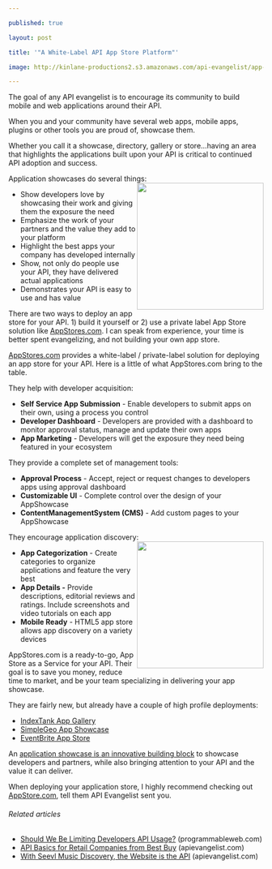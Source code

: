 ---
published: true
layout: post
title: '"A White-Label API App Store Platform"'
image: http://kinlane-productions2.s3.amazonaws.com/api-evangelist/app-showcase/Appstores.png
---

<img class="c1" src="https://kinlane-productions2.s3.amazonaws.com/api-evangelist/app-showcase/Appstores.png" alt="" align="right" />The goal of any API evangelist is to encourage its community to build mobile and web applications around their API.
<p>When you and your community have several web apps, mobile apps, plugins or other tools you are proud of, showcase them.
<p>Whether you call it a showcase, directory, gallery or store...having an area that highlights the applications built upon your API is critical to continued API adoption and success.
<p>Application showcases do several things:<img class="c1" src="https://kinlane-productions2.s3.amazonaws.com/api-evangelist/app-showcase/SimpleGeo-app-showcase.png" alt="" width="250" align="right" />
<ul class="mainlist">
     <li>Show developers love by showcasing their work and giving them the exposure the need
     </li>
     <li>Emphasize the work of your partners and the value they add to your platform
     </li>
     <li>Highlight the best apps your company has developed internally
     </li>
     <li>Show, not only do people use your API, they have delivered actual applications
     </li>
     <li>Demonstrates your API is easy to use and has value
     </li>
</ul>There are two ways to deploy an app store for your API. 1) build it yourself or 2) use a private label App Store solution like <a title="appstores.com" href="http://www.appstores.com"></a><a title="AppStores.com" href="http://appstores.com/">AppStores.com</a>. I can speak from experience, your time is better spent evangelizing, and not building your own app store.
<p><a title="AppStores.com" href="http://appstores.com/">AppStores.com</a> provides a white-label / private-label solution for deploying an app store for your API. Here is a little of what AppStores.com bring to the table.
<p>They help with developer acquisition:
<ul class="mainlist">
     <li>
          <strong>Self Service App Submission</strong> - Enable developers to submit apps on their own, using a process you control
     </li>
     <li>
          <strong>Developer Dashboard</strong> - Developers are provided with a dashboard to monitor approval status, manage and update their own apps
     </li>
     <li>
          <strong>App Marketing</strong> - Developers will get the exposure they need being featured in your ecosystem
     </li>
</ul>They provide a complete set of management tools:
<ul class="mainlist">
     <li>
          <strong>Approval Process</strong> - Accept, reject or request changes to developers apps using approval dashboard
     </li>
     <li>
          <strong>Customizable UI</strong> - Complete control over the design of your AppShowcase
     </li>
     <li>
          <strong>ContentManagementSystem (CMS)</strong> - Add custom pages to your AppShowcase
     </li>
</ul>They encourage application discovery:<img class="c1" src="https://kinlane-productions2.s3.amazonaws.com/api-evangelist/app-showcase/IndexTank-App-Gallery.png" alt="" width="250" align="right" />
<ul class="mainlist">
     <li>
          <strong>App Categorization</strong> - Create categories to organize applications and feature the very best
     </li>
     <li>
          <strong>App Details -</strong> Provide descriptions, editorial reviews and ratings. Include screenshots and video tutorials on each app
     </li>
     <li>
          <strong>Mobile Ready</strong> - HTML5 app store allows app discovery on a variety devices
     </li>
</ul>AppStores.com is a ready-to-go, App Store as a Service for your API. Their goal is to save you money, reduce time to market, and be your team specializing in delivering your app showcase.
<p>They are fairly new, but already have a couple of high profile deployments:
<ul class="mainlist">
     <li>
          <a title="IndexTank App Gallery" href="http://apps.indextank.com/">IndexTank App Gallery</a>
     </li>
     <li>
          <a title="SimpleGeo App Showcase" href="http://apps.simplegeo.com/">SimpleGeo App Showcase</a>
     </li>
     <li>
          <a title="EventBrite App Store" href="http://eventbrite.appstores.com/">EventBrite App Store</a>
     </li>
</ul>An <a title="application showcase n ann innovative building block" href="http://www.apievangelist.com/ecosystem-building-blocks-detail.php?Building_Block_ID=180">application showcase is an innovative building block</a> to showcase developers and partners, while also bringing attention to your API and the value it can deliver.
<p>When deploying your application store, I highly recommend checking out <a title="AppStore.com" href="http://AppStores.com">AppStore.com</a>, tell them API Evangelist sent you.
<h6 class="zemanta-related-title c2">
     Related articles
</h6>
<ul class="zemanta-article-ul">
     <li class="zemanta-article-ul-li">
          <a href="http://blog.programmableweb.com/2011/06/01/should-we-be-limiting-developers-api-usage/">Should We Be Limiting Developers API Usage?</a> (programmableweb.com)
     </li>
     <li class="zemanta-article-ul-li">
          <a href="http://blog.apievangelist.com/2011/06/03/api-basics-for-retail-companies-from-best-buy/">API Basics for Retail Companies from Best Buy</a> (apievangelist.com)
     </li>
     <li class="zemanta-article-ul-li">
          <a href="http://blog.apievangelist.com/2011/05/27/with-seevl-music-discovery-the-website-is-the-api/">With Seevl Music Discovery, the Website is the API</a> (apievangelist.com)
     </li>
</ul>


